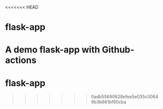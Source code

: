 <<<<<<< HEAD
# flask-app
A demo flask-app with Github-actions
=======
# flask-app
>>>>>>> 0adb55690628efea5e035c00649b3b861bf80cba
